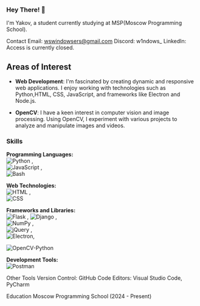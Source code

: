 ### Hey There! 👋

I'm Yakov, a  student currently studying at MSP(Moscow Programming School).

Contact
Email: wswindowsers@gmail.com
Discord: w1ndows_
LinkedIn: Access is currently closed.

## Areas of Interest
- **Web Development**: I'm fascinated by creating dynamic and responsive web applications. I enjoy working with technologies such as Python,HTML, CSS, JavaScript, and frameworks like Electron and Node.js.

- **OpenCV**: I have a keen interest in computer vision and image processing. Using OpenCV, I experiment with various projects to analyze and manipulate images and videos.

### Skills

**Programming Languages:**  
![Python](https://img.shields.io/badge/Python-blue?style=flat-square&logo=python&logoColor=white)  ,  
![JavaScript](https://img.shields.io/badge/JavaScript-F7DF1E?style=flat-square&logo=javascript&logoColor=black)  ,  
![Bash](https://img.shields.io/badge/Bash-4EAA25?style=flat-square&logo=gnubash&logoColor=white)

**Web Technologies:**  
![HTML](https://img.shields.io/badge/HTML-E34F26?style=flat-square&logo=html5&logoColor=white)  ,  
![CSS](https://img.shields.io/badge/CSS-1572B6?style=flat-square&logo=css3&logoColor=white)

**Frameworks and Libraries:**  
![Flask](https://img.shields.io/badge/Flask-Black?style=flat-square&logo=flask&logoColor=white)  ,
![Django](https://img.shields.io/badge/Django-092E20?style=flat-square&logo=django&logoColor=white)  ,  
![NumPy](https://img.shields.io/badge/NumPy-013243?style=flat-square&logo=numpy&logoColor=white)  ,  
![jQuery](https://img.shields.io/badge/jQuery-0769AD?style=flat-square&logo=jquery&logoColor=white)  ,  
![Electron](https://img.shields.io/badge/Electron-2C2C2C?style=flat-square&logo=electron&logoColor=white),

![OpenCV-Python](https://img.shields.io/badge/OpenCV%20-Python-5C3EE8?style=flat-square&logo=opencv&logoColor=white)

**Development Tools:**   
![Postman](https://img.shields.io/badge/Postman-FBA919?style=flat-square&logo=postman&logoColor=white)

Other Tools
Version Control: GitHub
Code Editors: Visual Studio Code, PyCharm

Education
Moscow Programming School (2024 - Present)


